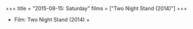 +++
title = "2015-08-15: Saturday"
films = ["Two Night Stand (2014)"]
+++


* Film: Two Night Stand (2014) +
